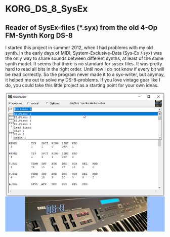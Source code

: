 # KORG_DS_8_SysEx
## Reader of SysEx-files (\*.syx) from the old 4-Op FM-Synth Korg DS-8
I started this project in summer 2012, when I had problems with my old synth.
In the early days of MIDI, System-Exclusive-Data (Sys-Ex / syx) was the only way 
to share sounds between different synths, at least of the same synth model. 
It seems that there is no standard for sysex files. It was pretty hard to read 
all bits in the right order. Until now I do not know if every bit will be read 
correctly. So the program never made it to a syx-writer, but anymay, it helped 
me out to solve my DS-8-problems. If you love vintage gear like I do, you could 
take this little project as a starting point for your own ideas. 

![KDS8Reader Image](KDS8Reader.png "KDS8Reader Image")
